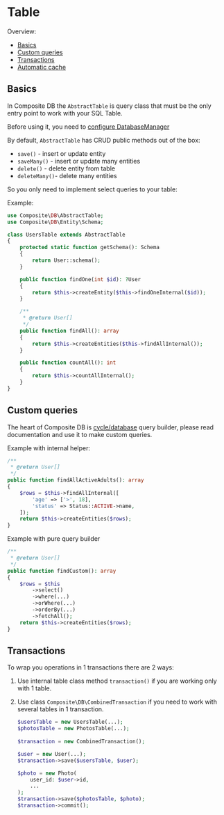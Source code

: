 # Table

Overview:
* [Basics](#basics)
* [Custom queries](#custom-queries)
* [Transactions](#transactions)
* [Automatic cache](cache.md)

## Basics

In Composite DB the `AbstractTable` is query class that must be the only entry point to work with your SQL Table.

Before using it, you need to [configure DatabaseManager](configuration.md#configure-databasemanager)

By default, `AbstractTable` has CRUD public methods out of the box:
* `save()` - insert or update entity
* `saveMany()` - insert or update many entities
* `delete()` - delete entity from table
* `deleteMany()`- delete many entities

So you only need to implement select queries to your table:

Example:

```php
use Composite\DB\AbstractTable;
use Composite\DB\Entity\Schema;

class UsersTable extends AbstractTable
{
    protected static function getSchema(): Schema
    {
        return User::schema();
    }

    public function findOne(int $id): ?User
    {
        return $this->createEntity($this->findOneInternal($id));
    }

    /**
     * @return User[]
     */
    public function findAll(): array
    {
        return $this->createEntities($this->findAllInternal());
    }

    public function countAll(): int
    {
        return $this->countAllInternal();
    }
}
```

## Custom queries
The heart of Composite DB is [cycle/database](https://github.com/cycle/database) query builder, please read 
documentation and use it to make custom queries.

Example with internal helper:
```php
/**
 * @return User[]
 */
public function findAllActiveAdults(): array
{
    $rows = $this->findAllInternal([
        'age' => ['>', 18],
        'status' => Status::ACTIVE->name,
    ]);
    return $this->createEntities($rows);
}
```

Example with pure query builder
```php
/**
 * @return User[]
 */
public function findCustom(): array
{
    $rows = $this
        ->select()
        ->where(...)
        ->orWhere(...)
        ->orderBy(...)
        ->fetchAll();
    return $this->createEntities($rows);
}
```

## Transactions

To wrap you operations in 1 transactions there are 2 ways:
1. Use internal table class method `transaction()` if you are working only with 1 table.
2. Use class `Composite\DB\CombinedTransaction` if you need to work with several tables in 1 transaction.

   ```php
   $usersTable = new UsersTable(...);
   $photosTable = new PhotosTable(...);
    
   $transaction = new CombinedTransaction();
   
   $user = new User(...);
   $transaction->save($usersTable, $user);
   
   $photo = new Photo(
       user_id: $user->id, 
       ...
   );
   $transaction->save($photosTable, $photo);
   $transaction->commit();
   ```